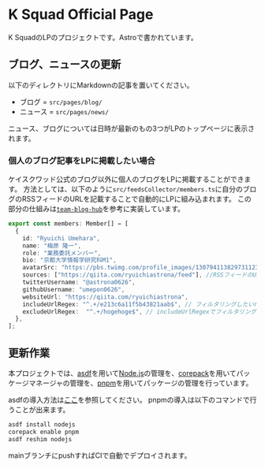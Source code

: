 # K Squad Official Page

K SquadのLPのプロジェクトです。Astroで書かれています。

## ブログ、ニュースの更新

以下のディレクトリにMarkdownの記事を置いてください。

- ブログ = `src/pages/blog/`
- ニュース = `src/pages/news/`

ニュース、ブログについては日時が最新のもの3つがLPのトップページに表示されます。

### 個人のブログ記事をLPに掲載したい場合
ケイスクワッド公式のブログ以外に個人のブログをLPに掲載することができます。
方法としては、以下のように`src/feedsCollector/members.ts`に自分のブログのRSSフィードのURLを記載することで自動的にLPに組み込まれます。
この部分の仕組みは[`team-blog-hub`](docs/add_rss_feed_collector_to_readme)を参考に実装しています。

```typescript
export const members: Member[] = [
  {
    id: "Ryuichi Umehara",
    name: "梅原 隆一",
    role: "業務委託メンバー",
    bio: "京都大学情報学研究科M1",
    avatarSrc: "https://pbs.twimg.com/profile_images/1307941138297311232/McTtMOUI_200x200.jpg", // アバター画像。現在使用されていない。
    sources: ["https://qiita.com/ryuichiastrona/feed"], //RSSフィードのURL
    twitterUsername: "@astrona0626",
    githubUsername: "umepon0626",
    websiteUrl: "https://qiita.com/ryuichiastrona",
    includeUrlRegex: "^.+/e213c6a11f5b43821aab$", // フィルタリングしたいregex.
    excludeUrlRegex:  "^.+/hogehoge$", // includeUrlRegexでフィルタリングした結果の中から除外したいregex
  },
];
```
## 更新作業

本プロジェクトでは、[asdf](https://asdf-vm.com/)を用いて[Node.js](https://nodejs.org)の管理を、[corepack](https://github.com/nodejs/corepack)を用いてパッケージマネージャの管理を、[pnpm](https://pnpm.io/)を用いてパッケージの管理を行っています。

asdfの導入方法は[ここ](https://asdf-vm.com/guide/getting-started.html)を参照してください。
pnpmの導入は以下のコマンドで行うことが出来ます。

```bash
asdf install nodejs
corepack enable pnpm
asdf reshim nodejs
```

mainブランチにpushすればCIで自動でデプロイされます。
